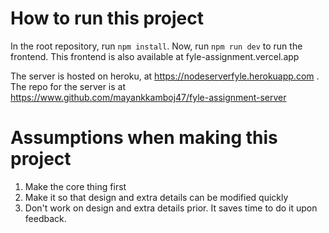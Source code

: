 # How to run this project

In the root repository, run `npm install`. Now, run `npm run dev` to run the frontend. This frontend is also available at fyle-assignment.vercel.app

The server is hosted on heroku, at https://nodeserverfyle.herokuapp.com . The repo for the server is at https://www.github.com/mayankkamboj47/fyle-assignment-server

# Assumptions when making this project

1. Make the core thing first
2. Make it so that design and extra details can be modified quickly
3. Don't work on design and extra details prior. It saves time to do it upon feedback. 

